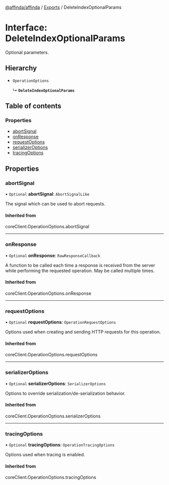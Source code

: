 [@affinda/affinda](../README.md) / [Exports](../modules.md) / DeleteIndexOptionalParams

# Interface: DeleteIndexOptionalParams

Optional parameters.

## Hierarchy

- `OperationOptions`

  ↳ **`DeleteIndexOptionalParams`**

## Table of contents

### Properties

- [abortSignal](DeleteIndexOptionalParams.md#abortsignal)
- [onResponse](DeleteIndexOptionalParams.md#onresponse)
- [requestOptions](DeleteIndexOptionalParams.md#requestoptions)
- [serializerOptions](DeleteIndexOptionalParams.md#serializeroptions)
- [tracingOptions](DeleteIndexOptionalParams.md#tracingoptions)

## Properties

### abortSignal

• `Optional` **abortSignal**: `AbortSignalLike`

The signal which can be used to abort requests.

#### Inherited from

coreClient.OperationOptions.abortSignal

___

### onResponse

• `Optional` **onResponse**: `RawResponseCallback`

A function to be called each time a response is received from the server
while performing the requested operation.
May be called multiple times.

#### Inherited from

coreClient.OperationOptions.onResponse

___

### requestOptions

• `Optional` **requestOptions**: `OperationRequestOptions`

Options used when creating and sending HTTP requests for this operation.

#### Inherited from

coreClient.OperationOptions.requestOptions

___

### serializerOptions

• `Optional` **serializerOptions**: `SerializerOptions`

Options to override serialization/de-serialization behavior.

#### Inherited from

coreClient.OperationOptions.serializerOptions

___

### tracingOptions

• `Optional` **tracingOptions**: `OperationTracingOptions`

Options used when tracing is enabled.

#### Inherited from

coreClient.OperationOptions.tracingOptions
